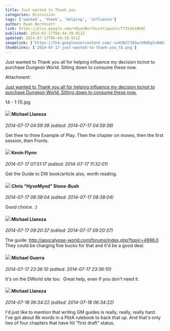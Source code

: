 ```yaml
---
title: Just wanted to Thank you
categories: Discussion
tags: ['wanted', 'thank', 'helping', 'influence']
author: Ryan Northcott
link: https://plus.google.com/+RyanNorthcott/posts/Tf2tak1Wh8C
published: 2014-07-17T04:44:39.911Z
updated: 2014-07-17T04:44:39.911Z
imagelink: ['https://lh4.googleusercontent.com/-svHJWJ7J6Sw/U8dUgln68GI/AAAAAAAAH-Y/jY5-iXheiXI/w1199-h899/14%2B-%2B1%2B%25281%2529.jpg']
thumblinks: ['2014-07-17-just-wanted-to-thank-you_tb.png']
---
```


Just wanted to Thank you all for helping influence my decision to/not to purchase Dungeon World. Sitting down to consume these now.


Attachment:

<a href='https://plus.google.com/photos/104471891079534032605/albums/6036886742032433265/6036886744345538658?sqi=100084733231320276299&sqsi=495ab0e7-7352-40c7-9718-677d19c9273e'>Just wanted to Thank you all for helping influence my decision to/not to purchase Dungeon World. Sitting down to consume these now.</a>


14 - 1 (1).jpg
<div id='comment z13oyd2pjsmtwzfoz04cedwbbnfdxzuaero0k'>
  <h4><img src='{{site.baseurl}}//images/avatars/118285647887876243328_photo.jpg'> Michael Llaneza</h4>
      <p><cite>2014-07-17 04:59:38 (edited: 2014-07-17 04:59:38)</cite></p>
        <p>Get thee to thine Example of Play. Then the chapter on moves, then the first session, then Fronts.</p>
</div>
        

<div id='comment z13oyd2pjsmtwzfoz04cedwbbnfdxzuaero0k'>
  <h4><img src='{{site.baseurl}}//images/avatars/110205820065187847218_photo.jpg'> Kevin Flynn</h4>
      <p><cite>2014-07-17 07:51:17 (edited: 2014-07-17 11:32:01)</cite></p>
        <p>Get the Guide to DW book/article also, worth reading.</p>
</div>
        

<div id='comment z13oyd2pjsmtwzfoz04cedwbbnfdxzuaero0k'>
  <h4><img src='{{site.baseurl}}//images/avatars/108053817066303198241_photo.jpg'> Chris “HyveMynd” Stone-Bush</h4>
      <p><cite>2014-07-17 08:38:04 (edited: 2014-07-17 08:38:04)</cite></p>
        <p>Good choice. :)</p>
</div>
        

<div id='comment z13oyd2pjsmtwzfoz04cedwbbnfdxzuaero0k'>
  <h4><img src='{{site.baseurl}}//images/avatars/118285647887876243328_photo.jpg'> Michael Llaneza</h4>
      <p><cite>2014-07-17 09:20:37 (edited: 2014-07-17 09:20:37)</cite></p>
        <p>The guide: <a href="http://apocalypse-world.com/forums/index.php?topic=4996.0" class="ot-anchor">http://apocalypse-world.com/forums/index.php?topic=4996.0</a><br />They could be charging five bucks for that and it&#39;d be a good deal.</p>
</div>
        

<div id='comment z13oyd2pjsmtwzfoz04cedwbbnfdxzuaero0k'>
  <h4><img src='{{site.baseurl}}//images/avatars/100480375677546633004_photo.jpg'> Michael Guerra</h4>
      <p><cite>2014-07-17 23:36:10 (edited: 2014-07-17 23:36:10)</cite></p>
        <p>It&#39;s on the DWorld site too.  Great help, even if you don&#39;t need it.</p>
</div>
        

<div id='comment z13oyd2pjsmtwzfoz04cedwbbnfdxzuaero0k'>
  <h4><img src='{{site.baseurl}}//images/avatars/118285647887876243328_photo.jpg'> Michael Llaneza</h4>
      <p><cite>2014-07-18 06:34:22 (edited: 2014-07-18 06:34:22)</cite></p>
        <p>I&#39;d just like to mention that writing GM guides is really, really, really hard. I&#39;ve got about 8k words in a PbtA rulebook to back that up. And that&#39;s only two of four chapters that have hit &quot;first draft&quot; status.</p>
</div>
        